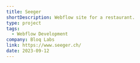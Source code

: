 ```yaml
---
title: Seeger
shortDescription: Webflow site for a restaurant.
type: project
tags:
  - Webflow Development
company: Bloq Labs
link: https://www.seeger.ch/
date: 2023-09-12
---
```


